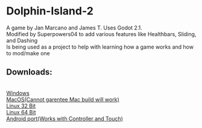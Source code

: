 # Dolphin-Island-2
A game by Jan Marcano and James T. Uses Godot 2.1. 
<br>Modified by Superpowers04 to add various features like Healthbars, Sliding, and Dashing<br>
Is being used as a project to help with learning how a game works and how to mod/make one


## Downloads:
<br>[Windows](https://github.com/superpowers04/Dolphin-Island-2/blob/master/bin/DIedit.exe)<br>
[MacOS(Cannot garentee Mac build will work)](https://github.com/superpowers04/Dolphin-Island-2/raw/master/bin/Di2Macfat.zip )<br>
[Linux 32 Bit](https://github.com/superpowers04/Dolphin-Island-2/blob/master/bin/DIedit32)<br>
[Linux 64 Bit](https://github.com/superpowers04/Dolphin-Island-2/blob/master/bin/DIedit64)<br>
[Android port(Works with Controller and Touch)](https://github.com/superpowers04/Dolphin-Island-2/blob/master/bin/DI2.apk)
